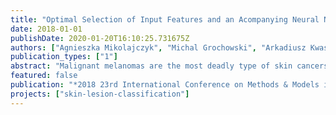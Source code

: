 ```yaml
---
title: "Optimal Selection of Input Features and an Acompanying Neural Network Structure for the Classification Purposes-Skin Lesions Case Study"
date: 2018-01-01
publishDate: 2020-01-20T16:10:25.731675Z
authors: ["Agnieszka Mikolajczyk", "Michal Grochowski", "Arkadiusz Kwasigroch"]
publication_types: ["1"]
abstract: "Malignant melanomas are the most deadly type of skin cancers however detected early enough give a high chances for successful treatment. The last years saw the dynamic growth of interest of automatic computer-aided skin cancer diagnosis. Every month brings new research results on new approaches to this problem, new methods of preprocessing, new classifiers, new ideas to follow etc. In particular, the rapid development of dermatoscopy, image processing methods, as well as the ever-increasing computing power of computers caused that researchers are able to consider significantly more features of the analyzed lesion than has been done so far using methods recognized in a medical community such as ABCD or Menzies methods. From the other hand more features not always imply an improvement in terms of efficiency of the diagnosis and its transparency. Hence, in this paper we survey the kind of features taken into account by the researchers and then, selected the most efficient set of them. Proposed method jointly selects the optimal set of features representing the analyzed lesion together with the accompanying form of the neural classifier (number of neurons, activation functions). The evolutionary algorithms are used in order to carry out the optimization. Obtained results are even better than the ones obtained by the most efficient these days deep classifiers."
featured: false
publication: "*2018 23rd International Conference on Methods & Models in Automation & Robotics (MMAR)*"
projects: ["skin-lesion-classification"]
---
```


